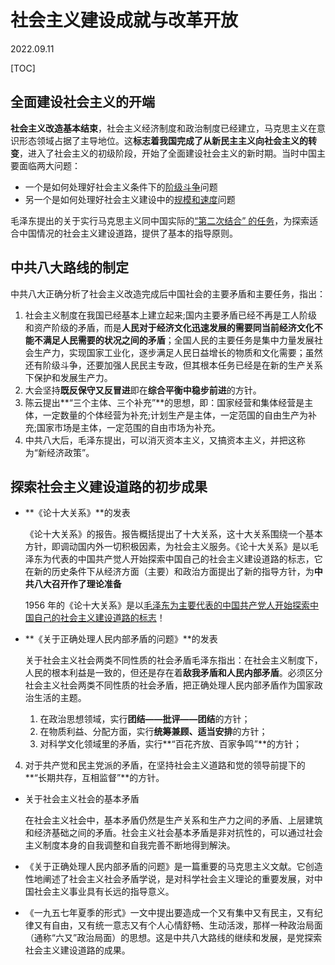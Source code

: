 # 社会主义建设成就与改革开放
2022.09.11

[TOC]

## 全面建设社会主义的开端

**社会主义改造基本结束**，社会主义经济制度和政治制度已经建立，马克思主义在意识形态领域占据了主导地位。这**标志着我国完成了从新民主主义向社会主义的转变**，进入了社会主义的初级阶段，开始了全面建设社会主义的新时期。当时中国主要面临两大问题：

* 一个是如何处理好社会主义条件下的<u>阶级斗争</u>问题
* 另一个是如何处理好社会主义建设中的<u>规模和速度</u>问题

毛泽东提出的关于实行马克思主义同中国实际的<u>“第二次结合” 的任务</u>，为探索适合中国情况的社会主义建设道路，提供了基本的指导原则。
## 中共八大路线的制定
中共八大正确分析了社会主义改造完成后中国社会的主要矛盾和主要任务，指出：

1. 社会主义制度在我国已经基本上建立起来;国内主要矛盾已经不再是工人阶级和资产阶级的矛盾，而是**人民对于经济文化迅速发展的需要同当前经济文化不能不满足人民需要的状况之间的矛盾**；全国人民的主要任务是集中力量发展社会生产力，实现国家工业化，逐步满足人民日益增长的物质和文化需要；虽然还有阶级斗争，还要加强人民民主专政，但其根本任务已经是在新的生产关系下保护和发展生产力。
2. 大会坚持**既反保守又反冒进**即在**综合平衡中稳步前进**的方针。
3. 陈云提出**“三个主体、三个补充”**的思想，即：国家经营和集体经营是主体，一定数量的个体经营为补充;计划生产是主体，一定范国的自由生产为补充;国家市场是主体，一定范围的自由市场为补充。
4. 中共八大后，毛泽东提出，可以消灭资本主义，又搞资本主义，并把这称为“新经济政策”。

## 探索社会主义建设道路的初步成果

* **《论十大关系》**的发表

  《论十大关系》的报告。报告概括提出了十大关系，这十大关系围绕一个基本方针，即调动国内外一切积极因素，为社会主义服务。《论十大关系》是以毛泽东为代表的中国共产觉人开始探索中国自己的社会主义建设道路的标志，它在新的历史条件下从经济方面（主要）和政治方面提出了新的指导方针，为**中共八大召开作了理论准备**

  1956 年的《论十大关系》是以<u>毛泽东为主要代表的中国共产党人开始探索中国自己的社会主义建设道路的标志</u>！

* **《关于正确处理人民内部矛盾的问题》**的发表

  关于社会主义社会两类不同性质的社会矛盾毛泽东指出：在社会主义制度下，人民的根本利益是一致的，但还是存在着**敌我矛盾和人民内部矛盾**。必须区分社会主义社会两类不同性质的社会矛盾，把正确处理人民内部矛盾作为国家政治生活的主题。

  1. 在政治思想领域，实行**团结——批评——团结**的方针；
  2. 在物质利益、分配方面，实行**统筹兼顾、适当安排**的方针；
  3. 对科学文化领域里的矛盾，实行**“百花齐放、百家争鸣”**的方针；

4. 对于共产觉和民主党派的矛盾，在坚持社会主义道路和觉的领导前提下的**“长期共存，互相监督”**的方针。

  * 关于社会主义社会的基本矛盾

    在社会主义社会中，基本矛盾仍然是生产关系和生产力之间的矛盾、上层建筑和经济基础之间的矛盾。社会主义社会基本矛盾是非对抗性的，可以通过社会主义制度本身的自我调整和自我完善不断地得到解決。

  * 《关于正确处理人民内部矛盾的问题》是一篇重要的马克思主义文献。它创造性地阐述了社会主义社会矛盾学说，是对科学社会主义理论的重要发展，对中国社会主义事业具有长远的指导意义。

  * 《一九五七年夏季的形式》一文中提出要造成一个又有集中又有民主，又有纪律又有自由，又有统一意志又有个人心情舒畅、生动活泼，那样一种政治局面（通称“六又”政治局面）的思想。这是中共八大路线的继续和发展，是党探索社会主义建设道路的成果。